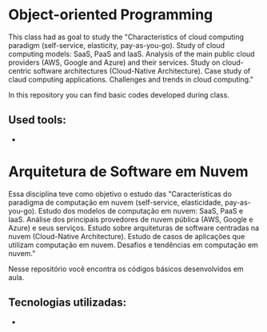 # Object-oriented Programming

This class had as goal to study the "Characteristics of cloud computing paradigm (self-service, elasticity, pay-as-you-go). Study of cloud computing models: SaaS, PaaS and IaaS. Analysis of the main public cloud providers (AWS, Google and Azure) and their services. Study on cloud-centric software architectures (Cloud-Native Architecture). Case study of claud computing applications. Challenges and trends in cloud computing."


In this repository you can find basic codes developed during class.


## Used tools:

* 


#


# Arquitetura de Software em Nuvem

Essa disciplina teve como objetivo o estudo das "Características do paradigma de computação em nuvem (self-service, elasticidade, pay-as-you-go). Estudo dos modelos de computação em nuvem: SaaS, PaaS e IaaS. Análise dos principais provedores de nuvem pública (AWS, Google e Azure) e seus serviços. Estudo sobre arquiteturas de software centradas na nuvem (Cloud-Native Architecture). Estudo de casos de aplicações que utilizam computação em nuvem. Desafios e tendências em computação em nuvem."


Nesse repositório você encontra os códigos básicos desenvolvidos em aula.


## Tecnologias utilizadas:

* 